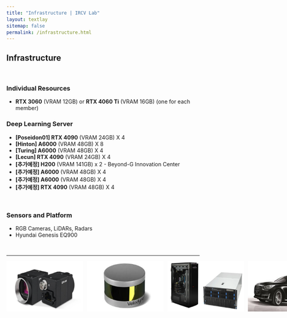 ```yaml
---
title: "Infrastructure | IRCV Lab"
layout: textlay
sitemap: false
permalink: /infrastructure.html
---
```


## Infrastructure

<br>

### Individual Resources
- **RTX 3060** (VRAM 12GB) or **RTX 4060 Ti** (VRAM 16GB) (one for each member)

### Deep Learning Server
- **[Poseidon01] RTX 4090** (VRAM 24GB) X 4
- **[Hinton] A6000** (VRAM 48GB) X 8
- **[Turing] A6000** (VRAM 48GB) X 4
- **[Lecun] RTX 4090** (VRAM 24GB) X 4
- **[추가예정] H200** (VRAM 141GB) x 2 - Beyond-G Innovation Center
- **[추가예정] A6000** (VRAM 48GB) X 4
- **[추가예정] A6000** (VRAM 48GB) X 4
- **[추가예정] RTX 4090** (VRAM 48GB) X 4

<br>

### Sensors and Platform
- RGB Cameras, LiDARs, Radars
- Hyundai Genesis EQ900


<br>

---

<div style="display: flex; flex-wrap: nowrap; gap: 10px;">
  <img src="/images/infrastructure/cam.png" style="width: 200px;">
  <img src="/images/infrastructure/lidar.jpeg" style="width: 200px;">
  <img src="/images/infrastructure/server.png" style="width: 200px;">
  <img src="/images/infrastructure/eq900.jpeg" style="width: 200px;">
</div>